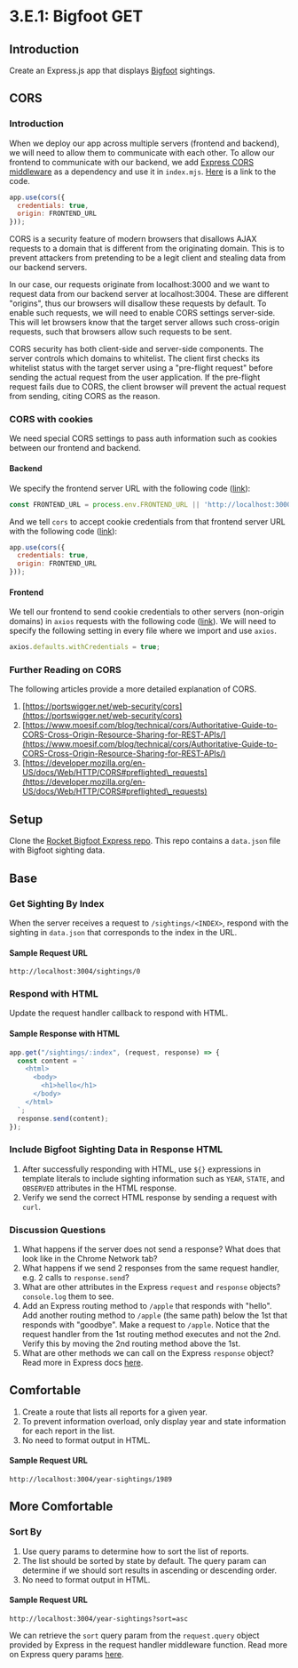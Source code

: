 # 3.E.1: Bigfoot GET

## Introduction

Create an Express.js app that displays [Bigfoot](https://en.wikipedia.org/wiki/Bigfoot) sightings.

## CORS

### Introduction

When we deploy our app across multiple servers (frontend and backend), we will need to allow them to communicate with each other. To allow our frontend to communicate with our backend, we add [Express CORS middleware](https://expressjs.com/en/resources/middleware/cors.html) as a dependency and use it in `index.mjs`. [Here](https://github.com/rocketacademy/cra-ecom-back-end-bootcamp/blob/main/index.mjs#L12-L15) is a link to the code.

```javascript
app.use(cors({
  credentials: true,
  origin: FRONTEND_URL
}));
```

CORS is a security feature of modern browsers that disallows AJAX requests to a domain that is different from the originating domain. This is to prevent attackers from pretending to be a legit client and stealing data from our backend servers.

In our case, our requests originate from localhost:3000 and we want to request data from our backend server at localhost:3004. These are different "origins", thus our browsers will disallow these requests by default. To enable such requests, we will need to enable CORS settings server-side. This will let browsers know that the target server allows such cross-origin requests, such that browsers allow such requests to be sent.

CORS security has both client-side and server-side components. The server controls which domains to whitelist. The client first checks its whitelist status with the target server using a "pre-flight request" before sending the actual request from the user application. If the pre-flight request fails due to CORS, the client browser will prevent the actual request from sending, citing CORS as the reason.

### CORS with cookies

We need special CORS settings to pass auth information such as cookies between our frontend and backend.

#### Backend

We specify the frontend server URL with the following code ([link](https://github.com/rocketacademy/cra-ecom-back-end-bootcamp/blob/main/index.mjs#L7)):

```javascript
const FRONTEND_URL = process.env.FRONTEND_URL || 'http://localhost:3000';
```

And we tell `cors` to accept cookie credentials from that frontend server URL with the following code ([link](https://github.com/rocketacademy/cra-ecom-back-end-bootcamp/blob/main/index.mjs#L13-L14)):

```javascript
app.use(cors({
  credentials: true,
  origin: FRONTEND_URL
}));
```

#### Frontend

We tell our frontend to send cookie credentials to other servers (non-origin domains) in `axios` requests with the following code ([link](https://github.com/rocketacademy/cra-ecom-front-end-bootcamp/blob/main/src/App.jsx#L10-L11)). We will need to specify the following setting in every file where we import and use `axios`.

```javascript
axios.defaults.withCredentials = true;
```

### Further Reading on CORS

The following articles provide a more detailed explanation of CORS.

1. [https://portswigger.net/web-security/cors](https://portswigger.net/web-security/cors)
2. [https://www.moesif.com/blog/technical/cors/Authoritative-Guide-to-CORS-Cross-Origin-Resource-Sharing-for-REST-APIs/](https://www.moesif.com/blog/technical/cors/Authoritative-Guide-to-CORS-Cross-Origin-Resource-Sharing-for-REST-APIs/)
3. [https://developer.mozilla.org/en-US/docs/Web/HTTP/CORS#preflighted\_requests](https://developer.mozilla.org/en-US/docs/Web/HTTP/CORS#preflighted\_requests)

## Setup

Clone the [Rocket Bigfoot Express repo](https://github.com/rocketacademy/bigfoot-express-bootcamp). This repo contains a `data.json` file with Bigfoot sighting data.

## Base

### Get Sighting By Index

When the server receives a request to `/sightings/<INDEX>`, respond with the sighting in `data.json` that corresponds to the index in the URL.

#### Sample Request URL

```
http://localhost:3004/sightings/0
```

### Respond with HTML

Update the request handler callback to respond with HTML.

#### Sample Response with HTML

```javascript
app.get("/sightings/:index", (request, response) => {
  const content = `
    <html>
      <body>
        <h1>hello</h1>
      </body>
    </html>
  `;
  response.send(content);
});
```

### Include Bigfoot Sighting Data in Response HTML

1. After successfully responding with HTML, use `${}` expressions in template literals to include sighting information such as `YEAR`, `STATE`, and `OBSERVED` attributes in the HTML response.
2. Verify we send the correct HTML response by sending a request with `curl`.

### Discussion Questions

1. What happens if the server does not send a response? What does that look like in the Chrome Network tab?
2. What happens if we send 2 responses from the same request handler, e.g. 2 calls to `response.send`?
3. What are other attributes in the Express `request` and `response` objects? `console.log` them to see.
4. Add an Express routing method to `/apple` that responds with "hello". Add another routing method to `/apple` (the same path) below the 1st that responds with "goodbye". Make a request to `/apple`. Notice that the request handler from the 1st routing method executes and not the 2nd. Verify this by moving the 2nd routing method above the 1st.
5. What are other methods we can call on the Express `response` object? Read more in Express docs [here](https://expressjs.com/en/4x/api.html#res).

## Comfortable

1. Create a route that lists all reports for a given year.
2. To prevent information overload, only display year and state information for each report in the list.
3. No need to format output in HTML.

#### Sample Request URL

```
http://localhost:3004/year-sightings/1989
```

## More Comfortable

### Sort By

1. Use query params to determine how to sort the list of reports.
2. The list should be sorted by state by default. The query param can determine if we should sort results in ascending or descending order.
3. No need to format output in HTML.

#### Sample Request URL

```
http://localhost:3004/year-sightings?sort=asc
```

We can retrieve the `sort` query param from the `request.query` object provided by Express in the request handler middleware function. Read more on Express query params [here](https://expressjs.com/en/4x/api.html#req.query).
